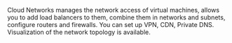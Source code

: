 Cloud Networks manages the network access of virtual machines, allows you to add load balancers to them, combine them in networks and subnets, configure routers and firewalls. You can set up VPN, CDN, Private DNS. Visualization of the network topology is available.